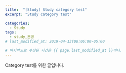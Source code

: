 ```yaml
---
title:  "[Study] Study category test"
excerpt: "Study category test"

categories:
  - Study
tags:
  - study_혼공
# last_modified_at: 2019-04-13T08:06:00-05:00

# 마지막으로 수정된 시간은 {{ page.last_modified_at }}이다.
---
```


Category test를 위한 글입니다.
